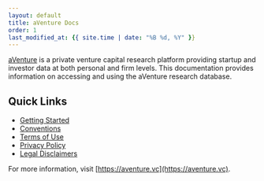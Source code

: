 ```yaml
---
layout: default
title: aVenture Docs
order: 1
last_modified_at: {{ site.time | date: "%B %d, %Y" }}
---
```


[aVenture](https://aventure.vc) is a private venture capital research platform providing startup and investor data at both personal and firm levels. This documentation provides information on accessing and using the aVenture research database.

## Quick Links

- [Getting Started](/gettingStarted)
- [Conventions](/conventions)
- [Terms of Use](/terms-of-use)
- [Privacy Policy](/privacy-policy)
- [Legal Disclaimers](/legal-disclaimers)

For more information, visit [https://aventure.vc](https://aventure.vc).
